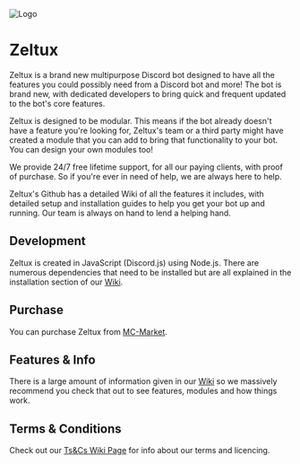 ![Logo](https://cdn.discordapp.com/attachments/632238663094370366/633015638251536386/SmallLogo.png)

# Zeltux

Zeltux is a brand new multipurpose Discord bot designed to have all the features you could possibly need from a Discord bot and more! The bot is brand new, with dedicated developers to bring quick and frequent updated to the bot's core features.

Zeltux is designed to be modular. This means if the bot already doesn't have a feature you're looking for, Zeltux's team or a third party might have created a module that you can add to bring that functionality to your bot. You can design your own modules too!

We provide 24/7 free lifetime support, for all our paying clients, with proof of purchase. So if you're ever in need of help, we are always here to help.

Zeltux's Github has a detailed Wiki of all the features it includes, with detailed setup and installation guides to help you get your bot up and running. Our team is always on hand to lend a helping hand.

## Development

Zeltux is created in JavaScript (Discord.js) using Node.js. There are numerous dependencies that need to be installed but are all explained in the installation section of our [Wiki](https://github.com/Craftymatt2/Zeltux/wiki).

## Purchase
You can purchase Zeltux from [MC-Market](https://www.mc-market.org/resources/12800/).

## Features & Info
There is a large amount of information given in our [Wiki](https://github.com/Craftymatt2/Zeltux/wiki) so we massively recommend you check that out to see features, modules and how things work.

## Terms & Conditions
Check out our [Ts&Cs Wiki Page](https://github.com/Craftymatt2/Zeltux/wiki/Terms-and-Conditions) for info about our terms and licencing.
